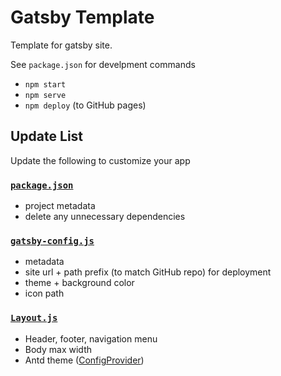 # Gatsby Template

Template for gatsby site.

See `package.json` for develpment commands
- `npm start`
- `npm serve`
- `npm deploy` (to GitHub pages)

## Update List

Update the following to customize your app

### [`package.json`](/package.json)
- project metadata
- delete any unnecessary dependencies

### [`gatsby-config.js`](/gatsby-config.js)
- metadata
- site url + path prefix (to match GitHub repo) for deployment
- theme + background color
- icon path

### [`Layout.js`](/src/components/Layout.js)
- Header, footer, navigation menu
- Body max width
- Antd theme ([ConfigProvider](https://ant.design/docs/react/customize-theme))
